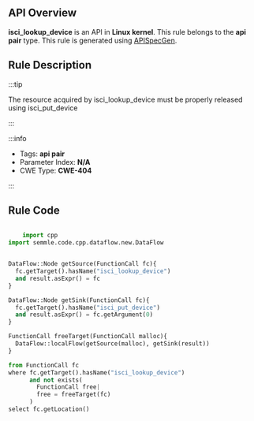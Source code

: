 ---
---


## API Overview
**isci_lookup_device** is an API in **Linux kernel**. This rule belongs to the **api pair** type. This rule is generated using [APISpecGen](../../tools/APISpecGen).
## Rule Description

:::tip

The resource acquired by isci_lookup_device must be properly released using isci_put_device

:::

:::info

- Tags: **api pair**
- Parameter Index: **N/A**
- CWE Type: **CWE-404**

:::

## Rule Code
```python

    import cpp
import semmle.code.cpp.dataflow.new.DataFlow


DataFlow::Node getSource(FunctionCall fc){
  fc.getTarget().hasName("isci_lookup_device")
  and result.asExpr() = fc
}

DataFlow::Node getSink(FunctionCall fc){
  fc.getTarget().hasName("isci_put_device")
  and result.asExpr() = fc.getArgument(0)
}

FunctionCall freeTarget(FunctionCall malloc){
  DataFlow::localFlow(getSource(malloc), getSink(result))
}

from FunctionCall fc
where fc.getTarget().hasName("isci_lookup_device")
      and not exists(
        FunctionCall free| 
        free = freeTarget(fc)
      )
select fc.getLocation()

    
```